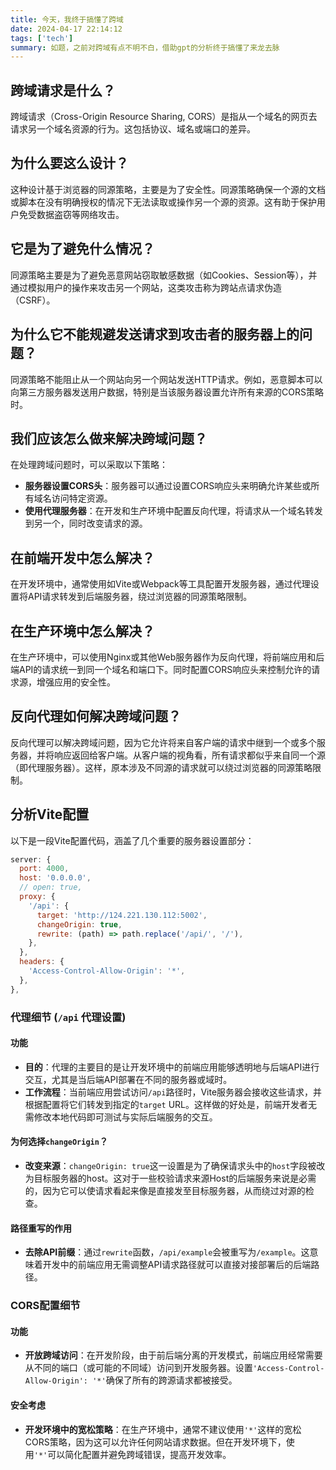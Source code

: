 ```yaml
---
title: 今天，我终于搞懂了跨域
date: 2024-04-17 22:14:12
tags: ['tech']
summary: 如题，之前对跨域有点不明不白，借助gpt的分析终于搞懂了来龙去脉
---
```


## 跨域请求是什么？

跨域请求（Cross-Origin Resource Sharing, CORS）是指从一个域名的网页去请求另一个域名资源的行为。这包括协议、域名或端口的差异。

## 为什么要这么设计？

这种设计基于浏览器的同源策略，主要是为了安全性。同源策略确保一个源的文档或脚本在没有明确授权的情况下无法读取或操作另一个源的资源。这有助于保护用户免受数据盗窃等网络攻击。

## 它是为了避免什么情况？

同源策略主要是为了避免恶意网站窃取敏感数据（如Cookies、Session等），并通过模拟用户的操作来攻击另一个网站，这类攻击称为跨站点请求伪造（CSRF）。

## 为什么它不能规避发送请求到攻击者的服务器上的问题？

同源策略不能阻止从一个网站向另一个网站发送HTTP请求。例如，恶意脚本可以向第三方服务器发送用户数据，特别是当该服务器设置允许所有来源的CORS策略时。

## 我们应该怎么做来解决跨域问题？

在处理跨域问题时，可以采取以下策略：

- **服务器设置CORS头**：服务器可以通过设置CORS响应头来明确允许某些或所有域名访问特定资源。
- **使用代理服务器**：在开发和生产环境中配置反向代理，将请求从一个域名转发到另一个，同时改变请求的源。

## 在前端开发中怎么解决？

在开发环境中，通常使用如Vite或Webpack等工具配置开发服务器，通过代理设置将API请求转发到后端服务器，绕过浏览器的同源策略限制。

## 在生产环境中怎么解决？

在生产环境中，可以使用Nginx或其他Web服务器作为反向代理，将前端应用和后端API的请求统一到同一个域名和端口下。同时配置CORS响应头来控制允许的请求源，增强应用的安全性。

## 反向代理如何解决跨域问题？

反向代理可以解决跨域问题，因为它允许将来自客户端的请求中继到一个或多个服务器，并将响应返回给客户端。从客户端的视角看，所有请求都似乎来自同一个源（即代理服务器）。这样，原本涉及不同源的请求就可以绕过浏览器的同源策略限制。

## 分析Vite配置

以下是一段Vite配置代码，涵盖了几个重要的服务器设置部分：

```javascript
server: {
  port: 4000,
  host: '0.0.0.0',
  // open: true,
  proxy: {
    '/api': {
      target: 'http://124.221.130.112:5002',
      changeOrigin: true,
      rewrite: (path) => path.replace('/api/', '/'),
    },
  },
  headers: {
    'Access-Control-Allow-Origin': '*',
  },
},
```

### 代理细节 (`/api` 代理设置)

#### 功能

- **目的**：代理的主要目的是让开发环境中的前端应用能够透明地与后端API进行交互，尤其是当后端API部署在不同的服务器或域时。
- **工作流程**：当前端应用尝试访问`/api`路径时，Vite服务器会接收这些请求，并根据配置将它们转发到指定的`target` URL。这样做的好处是，前端开发者无需修改本地代码即可测试与实际后端服务的交互。

#### 为何选择`changeOrigin`？

- **改变来源**：`changeOrigin: true`这一设置是为了确保请求头中的`host`字段被改为目标服务器的host。这对于一些校验请求来源Host的后端服务来说是必需的，因为它可以使请求看起来像是直接发至目标服务器，从而绕过对源的检查。

#### 路径重写的作用

- **去除API前缀**：通过`rewrite`函数，`/api/example`会被重写为`/example`。这意味着开发中的前端应用无需调整API请求路径就可以直接对接部署后的后端路径。

### CORS配置细节

#### 功能

- **开放跨域访问**：在开发阶段，由于前后端分离的开发模式，前端应用经常需要从不同的端口（或可能的不同域）访问到开发服务器。设置`'Access-Control-Allow-Origin': '*'`确保了所有的跨源请求都被接受。

#### 安全考虑

- **开发环境中的宽松策略**：在生产环境中，通常不建议使用`'*'`这样的宽松CORS策略，因为这可以允许任何网站请求数据。但在开发环境下，使用`'*'`可以简化配置并避免跨域错误，提高开发效率。
